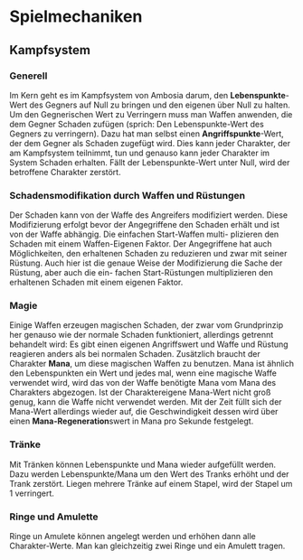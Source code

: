 # Spielmechaniken

## Kampfsystem

### Generell

Im Kern geht es im Kampfsystem von Ambosia darum, den **Lebenspunkte**-Wert des Gegners auf Null zu
bringen und den eigenen über Null zu halten. Um den Gegnerischen Wert zu Verringern muss man Waffen
anwenden, die dem Gegner Schaden zufügen (sprich: Den Lebenspunkte-Wert des Gegners zu verringern).
Dazu hat man selbst einen **Angriffspunkte**-Wert, der dem Gegner als Schaden zugefügt wird.
Dies kann jeder Charakter, der am Kampfsystem teilnimmt, tun und genauso kann jeder Charakter im
System Schaden erhalten. Fällt der Lebenspunkte-Wert unter Null, wird der betroffene Charakter
zerstört.

### Schadensmodifikation durch Waffen und Rüstungen

Der Schaden kann von der Waffe des Angreifers modifiziert werden. Diese Modifizierung erfolgt bevor
der Angegriffene den Schaden erhält und ist von der Waffe abhängig. Die einfachen Start-Waffen multi-
plizieren den Schaden mit einem Waffen-Eigenen Faktor.
Der Angegriffene hat auch Möglichkeiten, den erhaltenen Schaden zu reduzieren und zwar mit seiner
Rüstung. Auch hier ist die genaue Weise der Modifizierung die Sache der Rüstung, aber auch die ein-
fachen Start-Rüstungen multiplizieren den erhaltenen Schaden mit einem eigenen Faktor.

### Magie

Einige Waffen erzeugen magischen Schaden, der zwar vom Grundprinzip her genauso wie der normale
Schaden funktioniert, allerdings getrennt behandelt wird: Es gibt einen eigenen Angriffswert und
Waffe und Rüstung reagieren anders als bei normalen Schaden. Zusätzlich braucht der Charakter **Mana**,
um diese magischen Waffen zu benutzen. Mana ist ähnlich den Lebenspunkten ein Wert und jedes mal,
wenn eine magische Waffe verwendet wird, wird das von der Waffe benötigte Mana vom Mana des
Charakters abgezogen. Ist der Charaktereigene Mana-Wert nicht groß genug, kann die Waffe nicht
verwendet werden. Mit der Zeit füllt sich der Mana-Wert allerdings wieder auf, die Geschwindigkeit
dessen wird über einen **Mana-Regeneration**swert in Mana pro Sekunde festgelegt.

### Tränke

Mit Tränken können Lebenspunkte und Mana wieder aufgefüllt werden. Dazu werden Lebenspunkte/Mana
um den Wert des Tranks erhöht und der Trank zerstört. Liegen mehrere Tränke auf einem Stapel, wird
der Stapel um 1 verringert.

### Ringe und Amulette

Ringe un Amulete können angelegt werden und erhöhen dann alle Charakter-Werte. Man kan gleichzeitig
zwei Ringe und ein Amulett tragen.